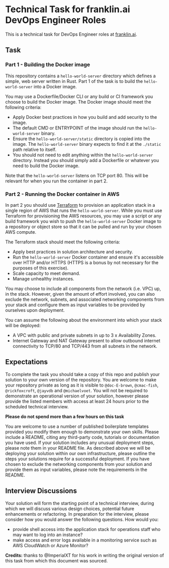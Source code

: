# Technical Task for franklin.ai DevOps Engineer Roles

This is a technical task for DevOps Engineer roles at [franklin.ai](https://franklin.ai).

## Task

### Part 1 - Building the Docker image

This repository contains a `hello-world-server` directory which defines a simple, web server written in Rust. Part 1 of the task is to build the `hello-world-server` into a Docker image.

You may use a Dockerfile/Docker CLI or any build or CI framework you choose to build the Docker image. The Docker image should meet the following criteria:

- Apply Docker best practices in how you build and add security to the image.
- The default CMD or ENTRYPOINT of the image should run the `hello-world-server` binary.
- Ensure the `hello-world-server/static` directory is copied into the image. The `hello-world-server` binary expects to find it at the `./static` path relative to itself.
- You should not need to edit anything within the `hello-world-server` directory. Instead you should simply add a Dockerfile or whatever you need to build the Docker image.

Note that the `hello-world-server` listens on TCP port 80. This will be relevant for when you run the container in part 2.

### Part 2 - Running the Docker container in AWS

In part 2 you should use [Terraform](https://www.terraform.io/) to provision an application stack in a single region of AWS that runs the `hello-world-server`. While you must use Terraform for provisioning the AWS resources, you may use a script or any build framework you wish to push the `hello-world-server` Docker image to a repository or object store so that it can be pulled and run by your chosen AWS compute.

The Terraform stack should meet the following criteria:

- Apply best practices in solution architecture and security.
- Run the `hello-world-server` Docker container and ensure it's accessible over HTTP and/or HTTPS (HTTPS is a bonus by not necessary for the purposes of this exercise).
- Scale capacity to meet demand.
- Manage unhealthy instances.

You may choose to include all components from the network (i.e. VPC) up, in the stack.
However, given the amount of effort involved, you can also exclude the network, subnets, and associated networking components from your stack and configure them as input variables to be provided by ourselves upon deployment.

You can assume the following about the environment into which your stack will be deployed:

- A VPC with public and private subnets in up to 3 x Availability Zones.
- Internet Gateway and NAT Gateway present to allow outbound internet connectivity to TCP/80 and TCP/443 from all subnets in the network.

## Expectations

To complete the task you should take a copy of this repo and publish your solution to your own version of the repository.
You are welcome to make your repository private as long as it is visible to `@doc-E-brown`, `@cmac-fish`, `@rickfoxcroft`, `@jayvdb` and `@michaelvoet`.
You will not be required to demonstrate an operational version of your solution, however please provide the listed members with access at least 24 hours prior to the scheduled technical interview.

**Please do not spend more than a few hours on this task**

You are welcome to use a number of published boilerplate templates provided you modify them enough to demonstrate your own skills.
Please include a README, citing any third-party code, tutorials or documentation you have used.
If your solution includes any unusual deployment steps, please note them in your README file.
As described above we will be deploying your solution within our own infrastructure, please outline the steps your solutions require for a successful deployment.
If you have chosen to exclude the networking components from your solution and provide them as input variables, please note the requirements in the README.

## Interview Discussions

Your solution will form the starting point of a technical interview, during which we will discuss various design choices, potential future enhancements or refactoring.
In preparation for the interview, please consider how you would answer the following questions. How would you:

- provide shell access into the application stack for operations staff who may want to log into an instance?
- make access and error logs available in a monitoring service such as AWS CloudWatch or Azure Monitor?

**Credits:** thanks to @ImperialXT for his work in writing the original version of this task from which this document was sourced.
